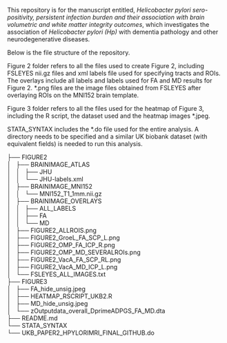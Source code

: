 This repository is for the manuscript entitled, *Helicobacter pylori sero-positivity, persistent infection burden and their association with brain volumetric and white matter integrity outcomes*,  which investigates the association of *Helicobacter pylori (Hp)* with dementia pathology and other neurodegenerative diseases. 

Below is the file structure of the repository. 

Figure 2 folder refers to all the files used to create Figure 2, including FSLEYES nii.gz files and xml labels file used for specifying tracts and ROIs. The overlays include all labels and labels used for FA and MD results for Figure 2. *.png files are the image files obtained from FSLEYES after overlaying ROIs on the MNI152 brain template.

Figure 3 folder refers to all the files used for the heatmap of Figure 3, including the R script, the dataset used and the heatmap images *.jpeg. 

STATA_SYNTAX includes the *.do file used for the entire analysis. A directory needs to be specified and a similar UK biobank dataset (with equivalent fields) is needed to run this analysis. 

├── FIGURE2  
│   ├── BRAINIMAGE_ATLAS  
│   │   ├── JHU  
│   │   └── JHU-labels.xml  
│   ├── BRAINIMAGE_MNI152  
│   │   └── MNI152_T1_1mm.nii.gz  
│   ├── BRAINIMAGE_OVERLAYS  
│   │   ├── ALL_LABELS  
│   │   ├── FA  
│   │   └── MD  
│   ├── FIGURE2_ALLROIS.png  
│   ├── FIGURE2_GroeL_FA_SCP_L.png  
│   ├── FIGURE2_OMP_FA_ICP_R.png  
│   ├── FIGURE2_OMP_MD_SEVERALROIs.png  
│   ├── FIGURE2_VacA_FA_SCP_RL.png  
│   ├── FIGURE2_VacA_MD_ICP_L.png  
│   └── FSLEYES_ALL_IMAGES.txt  
├── FIGURE3  
│   ├── FA_hide_unsig.jpeg  
│   ├── HEATMAP_RSCRIPT_UKB2.R  
│   ├── MD_hide_unsig.jpeg  
│   └── zOutputdata_overall_DprimeADPGS_FA_MD.dta  
├── README.md  
└── STATA_SYNTAX  
    └── UKB_PAPER2_HPYLORIMRI_FINAL_GITHUB.do  
  
  




